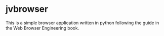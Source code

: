 # jvbrowser
This is a simple browser application written in python following the guide in the Web Browser Engineering book.
